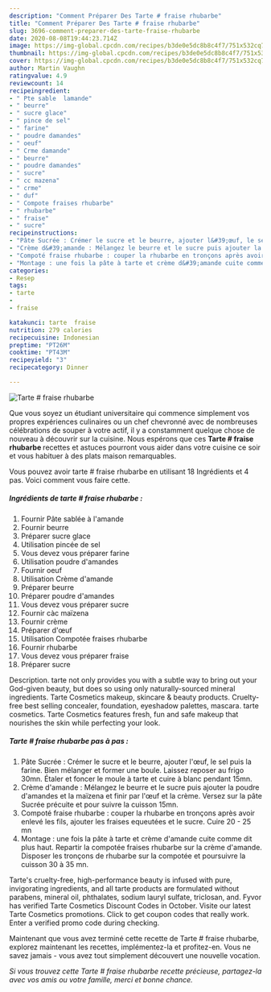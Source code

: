 ```yaml
---
description: "Comment Préparer Des Tarte # fraise rhubarbe"
title: "Comment Préparer Des Tarte # fraise rhubarbe"
slug: 3696-comment-preparer-des-tarte-fraise-rhubarbe
date: 2020-08-08T19:44:23.714Z
image: https://img-global.cpcdn.com/recipes/b3de0e5dc8b8c4f7/751x532cq70/tarte-fraise-rhubarbe-photo-principale-de-la-recette.jpg
thumbnail: https://img-global.cpcdn.com/recipes/b3de0e5dc8b8c4f7/751x532cq70/tarte-fraise-rhubarbe-photo-principale-de-la-recette.jpg
cover: https://img-global.cpcdn.com/recipes/b3de0e5dc8b8c4f7/751x532cq70/tarte-fraise-rhubarbe-photo-principale-de-la-recette.jpg
author: Martin Vaughn
ratingvalue: 4.9
reviewcount: 14
recipeingredient:
- " Pte sable  lamande"
- " beurre"
- " sucre glace"
- " pince de sel"
- " farine"
- " poudre damandes"
- " oeuf"
- " Crme damande"
- " beurre"
- " poudre damandes"
- " sucre"
- " cc mazena"
- " crme"
- " duf"
- " Compote fraises rhubarbe"
- " rhubarbe"
- " fraise"
- " sucre"
recipeinstructions:
- "Pâte Sucrée : Crémer le sucre et le beurre, ajouter l&#39;œuf, le sel puis la farine. Bien mélanger et former une boule. Laissez reposer au frigo 30mn. Étaler et foncer le moule à tarte et cuire à blanc pendant 15mn."
- "Crème d&#39;amande : Mélangez le beurre et le sucre puis ajouter la poudre d&#39;amandes et la maïzena et finir par l&#39;œuf et la crème. Versez sur la pâte Sucrée précuite et pour suivre la cuisson 15mn."
- "Compoté fraise rhubarbe : couper la rhubarbe en tronçons après avoir enlevé les fils, ajouter les fraises equeutées et le sucre. Cuire 20 - 25 mn"
- "Montage : une fois la pâte à tarte et crème d&#39;amande cuite comme dit plus haut. Repartir la compotée fraises rhubarbe sur la crème d&#39;amande. Disposer les tronçons de rhubarbe sur la compotée et poursuivre la cuisson 30 à 35 mn."
categories:
- Resep
tags:
- tarte
- 
- fraise

katakunci: tarte  fraise 
nutrition: 279 calories
recipecuisine: Indonesian
preptime: "PT26M"
cooktime: "PT43M"
recipeyield: "3"
recipecategory: Dinner

---
```



![Tarte # fraise rhubarbe](https://img-global.cpcdn.com/recipes/b3de0e5dc8b8c4f7/751x532cq70/tarte-fraise-rhubarbe-photo-principale-de-la-recette.jpg)

Que vous soyez un étudiant universitaire qui commence simplement vos propres expériences culinaires ou un chef chevronné avec de nombreuses célébrations de souper à votre actif, il y a constamment quelque chose de nouveau à découvrir sur la cuisine. Nous espérons que ces <strong> Tarte # fraise rhubarbe </strong> recettes et astuces pourront vous aider dans votre cuisine ce soir et vous habituer à des plats maison remarquables.

<!--inarticleads1-->

Vous pouvez avoir tarte # fraise rhubarbe en utilisant 18 Ingrédients et 4 pas. Voici comment vous faire cette.

##### Ingrédients de tarte # fraise rhubarbe :

1. Fournir  Pâte sablée à l&#39;amande
1. Fournir  beurre
1. Préparer  sucre glace
1. Utilisation  pincée de sel
1. Vous devez vous préparer  farine
1. Utilisation  poudre d&#39;amandes
1. Fournir  oeuf
1. Utilisation  Crème d&#39;amande
1. Préparer  beurre
1. Préparer  poudre d&#39;amandes
1. Vous devez vous préparer  sucre
1. Fournir  càc maïzena
1. Fournir  crème
1. Préparer  d&#39;œuf
1. Utilisation  Compotée fraises rhubarbe
1. Fournir  rhubarbe
1. Vous devez vous préparer  fraise
1. Préparer  sucre


Description. tarte not only provides you with a subtle way to bring out your God-given beauty, but does so using only naturally-sourced mineral ingredients. Tarte Cosmetics makeup, skincare &amp; beauty products. Cruelty-free best selling concealer, foundation, eyeshadow palettes, mascara. tarte cosmetics. Tarte Cosmetics features fresh, fun and safe makeup that nourishes the skin while perfecting your look. 

<!--inarticleads2-->

##### Tarte # fraise rhubarbe pas à pas :

1. Pâte Sucrée : Crémer le sucre et le beurre, ajouter l&#39;œuf, le sel puis la farine. Bien mélanger et former une boule. Laissez reposer au frigo 30mn. Étaler et foncer le moule à tarte et cuire à blanc pendant 15mn.
1. Crème d&#39;amande : Mélangez le beurre et le sucre puis ajouter la poudre d&#39;amandes et la maïzena et finir par l&#39;œuf et la crème. Versez sur la pâte Sucrée précuite et pour suivre la cuisson 15mn.
1. Compoté fraise rhubarbe : couper la rhubarbe en tronçons après avoir enlevé les fils, ajouter les fraises equeutées et le sucre. Cuire 20 - 25 mn
1. Montage : une fois la pâte à tarte et crème d&#39;amande cuite comme dit plus haut. Repartir la compotée fraises rhubarbe sur la crème d&#39;amande. Disposer les tronçons de rhubarbe sur la compotée et poursuivre la cuisson 30 à 35 mn.


Tarte&#39;s cruelty-free, high-performance beauty is infused with pure, invigorating ingredients, and all tarte products are formulated without parabens, mineral oil, phthalates, sodium lauryl sulfate, triclosan, and. Fyvor has verified Tarte Cosmetics Discount Codes in October. Visite our latest Tarte Cosmetics promotions. Click to get coupon codes that really work. Enter a verified promo code during checking. 

<!--inarticleads1-->

<p>
Maintenant que vous avez terminé cette recette de Tarte # fraise rhubarbe, explorez maintenant les recettes, implémentez-la et profitez-en. Vous ne savez jamais - vous avez tout simplement découvert une nouvelle vocation.
</p>

<p>
<i>Si vous trouvez cette Tarte # fraise rhubarbe recette précieuse, partagez-la avec vos amis ou votre famille, merci et bonne chance.</i>
</p>
